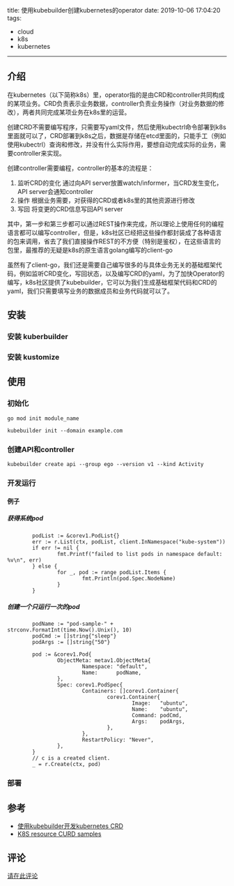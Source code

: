 title: 使用kubebuilder创建kubernetes的operator
date: 2019-10-06 17:04:20
tags: 
 - cloud
 - k8s
 - kubernetes
---
## 介绍
在kubernetes（以下简称k8s）里，operator指的是由CRD和controller共同构成的某项业务。CRD负责表示业务数据，controller负责业务操作（对业务数据的修改），两者共同完成某项业务在k8s里的运营。

<!-- more -->

创建CRD不需要编写程序，只需要写yaml文件，然后使用kubectrl命令部署到k8s里面就可以了，CRD部署到k8s之后，数据是存储在etcd里面的，只能手工（例如使用kubectrl）查询和修改，并没有什么实际作用，要想自动完成实际的业务，需要controller来实现。

创建controller需要编程，controller的基本的流程是：
 1. 监听CRD的变化
通过向API server放置watch/informer，当CRD发生变化，API server会通知controller
 2. 操作
根据业务需要，对获得的CRD或者k8s里的其他资源进行修改
 3. 写回
将变更的CRD信息写回API server

其中，第一步和第三步都可以通过REST操作来完成，所以理论上使用任何的编程语言都可以编写controller，但是，k8s社区已经把这些操作都封装成了各种语言的包来调用，省去了我们直接操作REST的不方便（特别是鉴权），在这些语言的包里，最推荐的无疑是k8s的原生语言golang编写的client-go

虽然有了client-go，我们还是需要自己编写很多的与具体业务无关的基础框架代码，例如监听CRD变化，写回状态，以及编写CRD的yaml，为了加快Operator的编写，k8s社区提供了kubebuilder，它可以为我们生成基础框架代码和CRD的yaml，我们只需要填写业务的数据成员和业务代码就可以了。

## 安装

### 安装 kuberbuilder

### 安装 kustomize

## 使用

### 初始化
```
go mod init module_name

kubebuilder init --domain example.com
```

### 创建API和controller
```
kubebuilder create api --group ego --version v1 --kind Activity
```

### 开发运行

#### 例子

##### 获得系统pod
```
        podList := &corev1.PodList{}
        err := r.List(ctx, podList, client.InNamespace("kube-system"))
        if err != nil {
                fmt.Printf("failed to list pods in namespace default: %v\n", err)
        } else {
                for _, pod := range podList.Items {
                        fmt.Println(pod.Spec.NodeName)
                }
        }

```
##### 创建一个只运行一次的pod
```
        podName := "pod-sample-" + strconv.FormatInt(time.Now().Unix(), 10)
        podCmd := []string{"sleep"}
        podArgs := []string{"50"}

        pod := &corev1.Pod{
                ObjectMeta: metav1.ObjectMeta{
                        Namespace: "default",
                        Name:      podName,
                },
                Spec: corev1.PodSpec{
                        Containers: []corev1.Container{
                                corev1.Container{
                                        Image:   "ubuntu",
                                        Name:    "ubuntu",
                                        Command: podCmd,
                                        Args:    podArgs,
                                },
                        },
                        RestartPolicy: "Never",
                },
        }
        // c is a created client.
        _ = r.Create(ctx, pod)

```

### 部署

## 参考
- [使用kubebuilder开发kubernetes CRD](https://segmentfault.com/a/1190000019892302)
- [K8S resource CURD samples](https://github.com/kubernetes-sigs/controller-runtime/blob/master/pkg/client/example_test.go)

## 评论
[请在此评论](https://github.com/ityuhui/BlogComments/issues/2)



